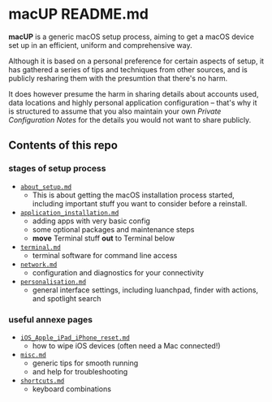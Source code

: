 # macUP README.md

**macUP** is a generic macOS setup process, aiming to get a macOS 
device set up 
in an efficient, uniform and comprehensive way. 

Although it is based on a personal preference for certain aspects of setup, it has gathered a series of tips and techniques from other sources, and 
is publicly resharing them with the presumtion that there's no harm.

It does however presume the harm in sharing details about 
accounts used, data locations and highly personal application configuration – 
that's why it is structured to assume that you also maintain your own 
*Private Configuration Notes* 
for the details you would not want to share publicly.

## Contents of this repo

### stages of setup process

* [`about_setup.md`](https://github.com/artmg/macUP/blob/main/about_setup.md)
	* This is about getting the macOS installation process started, 
including important stuff you want to consider before a reinstall.
* [`application_installation.md`](https://github.com/artmg/macUP/blob/main/application_installation.md)
	* adding apps with very basic config
	* some optional packages and maintenance steps
	* **move** Terminal stuff **out** to Terminal below
* [`terminal.md`](https://github.com/artmg/macUP/blob/main/terminal.md)
	* terminal software for command line access
* [`network.md`](https://github.com/artmg/macUP/blob/main/network.md)
	* configuration and diagnostics for your connectivity
* [`personalisation.md`](https://github.com/artmg/macUP/blob/main/personalisation.md)
	* general interface settings, including luanchpad, finder with actions, and spotlight search

### useful annexe pages

* [`iOS_Apple_iPad_iPhone_reset.md`](https://github.com/artmg/macUP/blob/main/iOS_Apple_iPad_iPhone_reset.md)
	* how to wipe iOS devices (often need a Mac connected!)
* [`misc.md`](https://github.com/artmg/macUP/blob/main/misc.md)
	* generic tips for smooth running 
	* and help for troubleshooting
* [`shortcuts.md`](https://github.com/artmg/macUP/blob/main/shortcuts.md)
	* keyboard combinations 
